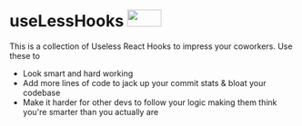 # useLessHooks <img style="height:30px;width:60px;" src="https://user-images.githubusercontent.com/10962432/208281453-316866e2-f512-4572-aec4-d9b165579f43.png">

This is a collection of Useless React Hooks to impress your coworkers. Use these to 

- Look smart and hard working
- Add more lines of code to jack up your commit stats & bloat your codebase
- Make it harder for other devs to follow your logic making them think you're smarter than you actually are
